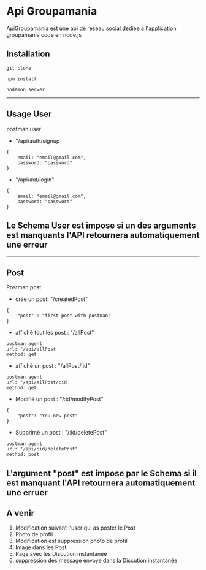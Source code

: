 # Api Groupamania
ApiGroupamania est une api de reseau social dediée a l'application groupamania code en node.js

## Installation
```
git clone
```
```
npm install
```
```
nodemon server
```
------
## Usage User
postman user

- "/api/auth/signup
``` 
{
    email: "email@gmail.com",
    password: "password"
}
```

- "/api/aut/login"
```
{
    email: "email@gmail.com",
    password: "password"
}
```

 Le Schema User est impose si un des arguments est manquants l'API retournera automatiquement une erreur 
 -

 -----

## Post 
 Postman post

- crée un post: "/createdPost"
```
{
    "post" : "first post with postman"
}
```
- affiché tout les post : "/allPost" 
```
postman agent 
url: "/api/allPost
method: get
```

- affiché un post : "/allPost/:id"

```
postman agent 
url: "/api/allPost/:id
method: get
```

- Modifié un post : "/:id/modifyPost"

```
{
    "post": "You new post"
}
```

- Supprimé un post : "/:id/deletePost"
```
postman agent
url: "/api/:id/deletePost"
method: post
``` 

L'argument "post" est impose par le Schema si il est manquant l'API retournera automatiquement une erruer
-

 ## A venir
 1) Modification suivant l'user qui as poster le Post
 2) Photo de profil 
 3) Modification est suppression photo de profil 
 4) Image dans les Post 
 5) Page avec les Discution instantanée 
 6) suppression des message envoye dans la Discution instantanée 
